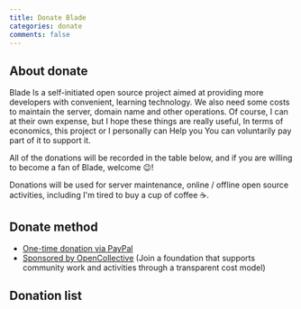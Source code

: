 ```yaml
---
title: Donate Blade
categories: donate
comments: false
---
```


## About donate

Blade Is a self-initiated open source project aimed at providing more developers with convenient, learning technology.
We also need some costs to maintain the server, domain name and other operations.
Of course, I can at their own expense, but I hope these things are really useful,
In terms of economics, this project or I personally can Help you
You can voluntarily pay part of it to support it.

All of the donations will be recorded in the table below, and if you are willing to become a fan of Blade, welcome 😉!

Donations will be used for server maintenance, online / offline open source activities, including I'm tired to buy a cup of coffee ☕️.

## Donate method

- [One-time donation via PayPal](https://paypal.me/bladejava/10)
- [Sponsored by OpenCollective](https://opencollective.com/blade) (Join a foundation that supports community work and activities through a transparent cost model)

## Donation list
